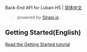 Back-End API for Luban-H5 | [简体中文](./README.zh-CN.md)
> powered by [Strapi.js](https://github.com/strapi/strapi/)


## Getting Started(English)
<a href="https://ly525.github.io/luban-h5/en/getting-started/quick-start.html" target="_blank">Read the Getting Started tutorial</a>
